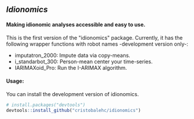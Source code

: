 ## *Idionomics*

#### Making idionomic analyses accessible and easy to use. 

This is the first version of the "idionomics" package. Currently, it has the following wrapper functions with robot names -development version only-: 

* imputatron_2000: Impute data via copy-means.
* i_standarbot_300: Person-mean center your time-series.
* IARIMAXoid_Pro: Run the I-ARIMAX algorithm. 

#### Usage:

You can install the development version of idionomics.

``` r
# install.packages("devtools")
devtools::install_github("cristobalehc/idionomics")
```

